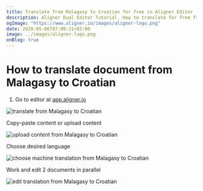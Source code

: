 ```yaml
---
title: Translate from Malagasy to Croatian for free in Aligner Editor
description: Aligner Dual Editor Tutorial. How to translate for free from Malagasy to Croatian. Aligner is multilingual document management platform. 
ogImage: "https://www.aligner.io/images/aligner-logo.png"
date: 2020-05-06T07:09:21+03:00
image: ../images/aligner-logo.png
onBlog: true
---
```


# How to translate document from Malagasy to Croatian

1. Go to editor at [app.aligner.io](https://app.aligner.io "Aligner App web page")

![translate from Malagasy to Croatian](../aligner-blank-editor.png "translate from Malagasy to Croatian")

Copy-paste content or upload content

![upload content from Malagasy to Croatian](../aligner-uploaded-document.png "upload content from Malagasy to Croatian")

Choose desired language

![choose machine translation from Malagasy to Croatian](../aligner-language-dropdown.png "choose machine translation from Malagasy to Croatian")

Work and edit 2 documents in parallel

![edit translation from Malagasy to Croatian](../aligner-double-sitded-editor.png "edit translation from Malagasy to Croatian")


